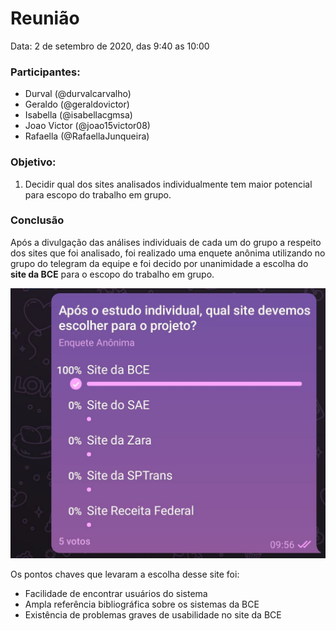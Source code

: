 # Reunião

Data: 2 de setembro de 2020, das 9:40 as 10:00

### Participantes:
- Durval (@durvalcarvalho)
- Geraldo (@geraldovictor)
- Isabella (@isabellacgmsa)
- Joao Victor (@joao15victor08)
- Rafaella (@RafaellaJunqueira)

### Objetivo: 
1. Decidir qual dos sites analisados individualmente tem maior potencial para escopo do trabalho em grupo.


### Conclusão

Após a divulgação das análises individuais de cada um do grupo a respeito dos sites que foi analisado, foi realizado uma enquete anônima utilizando no grupo do telegram da equipe e foi decido por unanimidade a escolha do **site da BCE** para o escopo do trabalho em grupo. 

![](./enquete_1.jpg)

Os pontos chaves que levaram a escolha desse site foi:
* Facilidade de encontrar usuários do sistema
* Ampla referência bibliográfica sobre os sistemas da BCE
* Existência de problemas graves de usabilidade no site da BCE